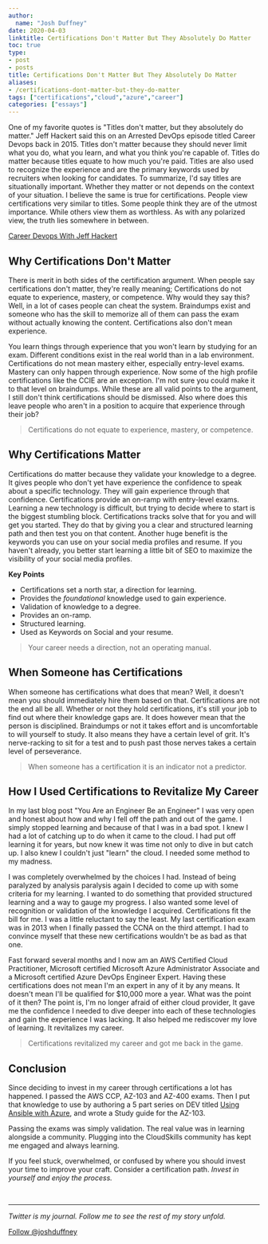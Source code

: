 ```yaml
---
author:
  name: "Josh Duffney"
date: 2020-04-03
linktitle: Certifications Don't Matter But They Absolutely Do Matter
toc: true
type:
- post
- posts
title: Certifications Don't Matter But They Absolutely Do Matter
aliases: 
- /certifications-dont-matter-but-they-do-matter
tags: ["certifications","cloud","azure","career"]
categories: ["essays"]
---
```


One of my favorite quotes is "Titles don't matter, but they absolutely do matter." Jeff Hackert said this on an Arrested DevOps episode titled Career Devops back in 2015. Titles don't matter because they should never limit what you do, what you learn, and what you think you're capable of. Titles do matter because titles equate to how much you're paid. Titles are also used to recognize the experience and are the primary keywords used by recruiters when looking for candidates. To summarize, I'd say titles are situationally important. Whether they matter or not depends on the context of your situation. I believe the same is true for certifications. People view certifications very similar to titles. Some people think they are of the utmost importance. While others view them as worthless. As with any polarized view, the truth lies somewhere in between.

[Career Devops With Jeff Hackert](https://www.arresteddevops.com/career-devops/)

## Why Certifications Don't Matter

There is merit in both sides of the certification argument. When people say certifications don't matter, they're really meaning; Certifications do not equate to experience, mastery, or competence. Why would they say this? Well, in a lot of cases people can cheat the system. Braindumps exist and someone who has the skill to memorize all of them can pass the exam without actually knowing the content. Certifications also don't mean experience.

You learn things through experience that you won't learn by studying for an exam. Different conditions exist in the real world than in a lab environment. Certifications do not mean mastery either, especially entry-level exams. Mastery can only happen through experience. Now some of the high profile certifications like the CCIE are an exception. I'm not sure you could make it to that level on braindumps. While these are all valid points to the argument, I still don't think certifications should be dismissed. Also where does this leave people who aren't in a position to acquire that experience through their job?

> Certifications do not equate to experience, mastery, or competence.

## Why Certifications Matter

Certifications do matter because they validate your knowledge to a degree. It gives people who don't yet have experience the confidence to speak about a specific technology. They will gain experience through that confidence. Certifications provide an on-ramp with entry-level exams. Learning a new technology is difficult, but trying to decide where to start is the biggest stumbling block. Certifications tracks solve that for you and will get you started. They do that by giving you a clear and structured learning path and then test you on that content. Another huge benefit is the keywords you can use on your social media profiles and resume. If you haven't already, you better start learning a little bit of SEO to maximize the visibility of your social media profiles.

**Key Points**

* Certifications set a north star, a direction for learning.
* Provides the _foundational_ knowledge used to gain experience.
* Validation of knowledge to a degree.
* Provides an on-ramp.
* Structured learning.
* Used as Keywords on Social and your resume.

> Your career needs a direction, not an operating manual.

## When Someone has Certifications

When someone has certifications what does that mean? Well, it doesn't mean you should immediately hire them based on that. Certifications are not the end all be all. Whether or not they hold certifications, it's still your job to find out where their knowledge gaps are. It does however mean that the person is disciplined. Braindumps or not it takes effort and is uncomfortable to will yourself to study. It also means they have a certain level of grit. It's nerve-racking to sit for a test and to push past those nerves takes a certain level of perseverance.

> When someone has a certification it is an indicator not a predictor.

## How I Used Certifications to Revitalize My Career

In my last blog post "You Are an Engineer Be an Engineer" I was very open and honest about how and why I fell off the path and out of the game. I simply stopped learning and because of that I was in a bad spot. I knew I had a lot of catching up to do when it came to the cloud. I had put off learning it for years, but now knew it was time not only to dive in but catch up. I also knew I couldn't just "learn" the cloud. I needed some method to my madness.

I was completely overwhelmed by the choices I had. Instead of being paralyzed by analysis paralysis again I decided to come up with some criteria for my learning. I wanted to do something that provided structured learning and a way to gauge my progress. I also wanted some level of recognition or validation of the knowledge I acquired.  Certifications fit the bill for me. I was a little reluctant to say the least. My last certification exam was in 2013 when I finally passed the CCNA on the third attempt. I had to convince myself that these new certifications wouldn't be as bad as that one.

Fast forward several months and I now am an AWS Certified Cloud Practitioner, Microsoft certified Microsoft Azure Administrator Associate and a Microsoft certified Azure DevOps Engineer Expert. Having these certifications does not mean I'm an expert in any of it by any means. It doesn't mean I'll be qualified for $10,000 more a year. What was the point of it then? The point is, I'm no longer afraid of either cloud provider, It gave me the confidence I needed to dive deeper into each of these technologies and gain the experience I was lacking. It also helped me rediscover my love of learning. It revitalizes my career.

> Certifications revitalized my career and got me back in the game.

<!-- 
[![Since Be an Engineer](/img/sincebeanengineer.png "sincebeanengineer")](https://twitter.com/joshduffney/status/1232714246930210816?s=20)
-->

## Conclusion

Since deciding to invest in my career through certifications a lot has happened. I passed the AWS CCP, AZ-103 and AZ-400 exams. Then I put that knowledge to use by authoring a 5 part series on DEV titled [Using Ansible with Azure](https://dev.to/cloudskills/connecting-to-azure-with-ansible-22g2), and wrote a Study guide for the AZ-103.

Passing the exams was simply validation. The real value was in learning alongside a community. Plugging into the CloudSkills community has kept me engaged and always learning. 

If you feel stuck, overwhelmed, or confused by where you should invest your time to improve your craft. Consider a certification path. _Invest in yourself and enjoy the process._

<br>

---

_Twitter is my journal. Follow me to see the rest of my story unfold._

<a href="https://twitter.com/joshduffney?ref_src=twsrc%5Etfw" class="twitter-follow-button" data-size="large" data-lang="en" data-show-count="false">Follow @joshduffney</a><script async src="https://platform.twitter.com/widgets.js" charset="utf-8"></script>
<br>